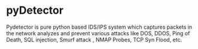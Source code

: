 # pyDetector
Pydetector is pure python based IDS/IPS system which captures packets in the network analyzes and prevent various attacks like DOS, DDOS, Ping of Death, SQL injection, Smurf attack , NMAP Probes, TCP Syn Flood, etc.
